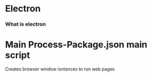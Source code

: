# Electron 
### What is electron
# Main Process-Package.json main script
Creates browser window isntances to run web pages

